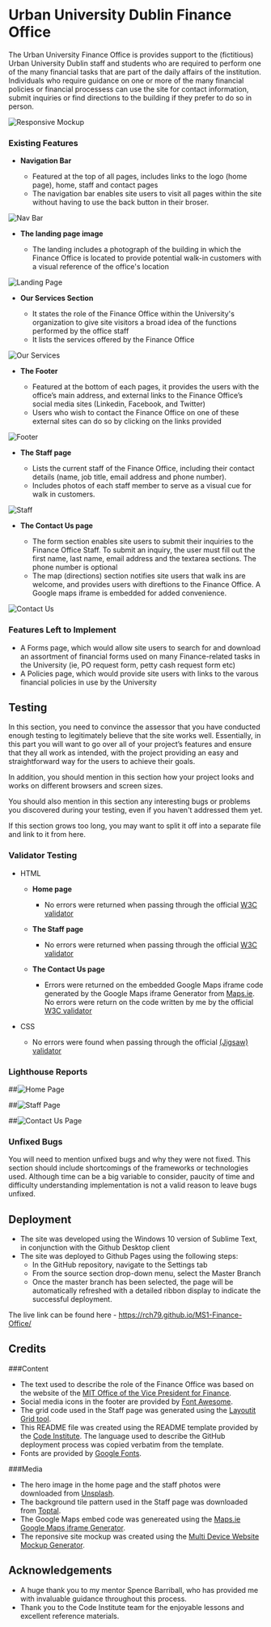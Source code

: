 # Urban University Dublin Finance Office

The Urban University Finance Office is provides support to the (fictitious) Urban University Dublin staff and students who are required to perform one of the many financial tasks that are part of the daily affairs of the institution. Individuals who require guidance on one or more of the many financial policies or financial processess can use the site for contact information, submit inquiries or find directions to the building if they prefer to do so in person. 

![Responsive Mockup](https://github.com/rch79/MS1-Finance-Office/blob/master/assets/images/readme/responsive-site-mockup.PNG)


### Existing Features

- __Navigation Bar__

  - Featured at the top of all pages, includes links to the logo (home page), home, staff and contact pages
  - The navigation bar enables site users to visit all pages within the site without having to use the back button in their broser.

![Nav Bar](https://github.com/rch79/MS1-Finance-Office/blob/master/assets/images/readme/navigation-bar.PNG)

- __The landing page image__

  - The landing includes a photograph of the building in which the Finance Office is located to provide potential walk-in customers with a visual reference of the office's location

![Landing Page](https://github.com/rch79/MS1-Finance-Office/blob/master/assets/images/hero-image-index.jpg)

- __Our Services Section__

  - It states the role of the Finance Office within the University's organization to give site visitors a broad idea of the functions performed by the office staff
  - It lists the services offered by the Finance Office

![Our Services](https://github.com/rch79/MS1-Finance-Office/blob/master/assets/images/readme/our-services.PNG)

- __The Footer__ 

  - Featured at the bottom of each pages, it provides the users with the office’s main address, and external links to the Finance Office’s social media sites (Linkedin, Facebook, and Twitter)
  - Users who wish to contact the Finance Office on one of these external sites can do so by clicking on the links provided

![Footer](https://github.com/rch79/MS1-Finance-Office/blob/master/assets/images/readme/Footer.PNG)

- __The Staff page__

  - Lists the current staff of the Finance Office, including their contact details (name, job title, email address and phone number).
  - Includes photos of each staff member to serve as a visual cue for walk in customers.
 

![Staff](https://github.com/rch79/MS1-Finance-Office/blob/master/assets/images/readme/staff-page.png)


- __The Contact Us page__

  - The form section enables site users to submit their inquiries to the Finance Office Staff. To submit an inquiry, the user must fill out the first name, last name, email address and the textarea sections. The phone number is optional
  - The map (directions) section notifies site users that walk ins are welcome, and provides users with direftions to the Finance Office. A Google maps iframe is embedded for added convenience.


![Contact Us](https://github.com/rch79/MS1-Finance-Office/blob/master/assets/images/readme/contact-us.png)


### Features Left to Implement

- A Forms page, which would allow site users to search for and download an assortment of financial forms used on many Finance-related tasks in the University (ie, PO request form, petty cash request form etc)
- A Policies page, which would provide site users with links to the varous financial policies in use by the University


## Testing 

In this section, you need to convince the assessor that you have conducted enough testing to legitimately believe that the site works well. Essentially, in this part you will want to go over all of your project’s features and ensure that they all work as intended, with the project providing an easy and straightforward way for the users to achieve their goals.

In addition, you should mention in this section how your project looks and works on different browsers and screen sizes.

You should also mention in this section any interesting bugs or problems you discovered during your testing, even if you haven't addressed them yet.

If this section grows too long, you may want to split it off into a separate file and link to it from here.


### Validator Testing 


- HTML
  - __Home page__
    - No errors were returned when passing through the official [W3C validator](https://validator.w3.org/nu/?doc=https%3A%2F%2Frch79.github.io%2FMS1-Finance-Office%2Findex.html)

  - __The Staff page__
    - No errors were returned when passing through the official [W3C validator](https://validator.w3.org/nu/?doc=https%3A%2F%2Frch79.github.io%2FMS1-Finance-Office%2Fstaff.html)

  - __The Contact Us page__
    - Errors were returned on the embedded Google Maps iframe code generated by the Google Maps iframe Generator from [Maps.ie](https://www.maps.ie/create-google-map/). No errors were return on the code written by me by the official [W3C validator](https://validator.w3.org/nu/?doc=https%3A%2F%2Frch79.github.io%2FMS1-Finance-Office%2Fcontact-us.html)

- CSS
  - No errors were found when passing through the official [(Jigsaw) validator](https://jigsaw.w3.org/css-validator/validator?uri=https%3A%2F%2Frch79.github.io%2FMS1-Finance-Office%2Findex.html&profile=css3svg&usermedium=all&warning=1&vextwarning=)

### Lighthouse Reports


##![Home Page](https://github.com/rch79/MS1-Finance-Office/blob/master/assets/images/readme/lighthouse-main-page.PNG)

##![Staff Page](https://github.com/rch79/MS1-Finance-Office/blob/master/assets/images/readme/lighthouse-staff-page.PNG)

##![Contact Us Page](https://github.com/rch79/MS1-Finance-Office/blob/master/assets/images/readme/lighthouse-contact-us.PNG)

### Unfixed Bugs

You will need to mention unfixed bugs and why they were not fixed. This section should include shortcomings of the frameworks or technologies used. Although time can be a big variable to consider, paucity of time and difficulty understanding implementation is not a valid reason to leave bugs unfixed. 

## Deployment

- The site was developed using the Windows 10 version of Sublime Text, in conjunction with the Github Desktop client
- The site was deployed to Github Pages using the following steps:
  - In the GitHub repository, navigate to the Settings tab 
  - From the source section drop-down menu, select the Master Branch
  - Once the master branch has been selected, the page will be automatically refreshed with a detailed ribbon display to indicate the successful deployment. 

The live link can be found here - https://rch79.github.io/MS1-Finance-Office/ 


## Credits 

###Content 

- The text used to describe the role of the Finance Office was based on the website of the [MIT Office of the Vice President for Finance](https://vpf.mit.edu/about-vpf).
- Social media icons in the footer are provided by [Font Awesome](https://fontawesome.com/).
- The grid code used in the Staff page was generated using the [Layoutit Grid tool](https://grid.layoutit.com/).
- This README file was created using the README template provided by the [Code Institute](https://codeinstitute.net/). The language used to describe the GitHub deployment process was copied verbatim from the template.
- Fonts are provided by [Google Fonts](https://fonts.google.com/).

###Media

- The hero image in the home page and the staff photos were downloaded from [Unsplash](https://unsplash.com).
- The background tile pattern used in the Staff page was downloaded from [Toptal](https://www.toptal.com/designers/subtlepatterns/).
- The Google Maps embed code was genereated using the [Maps.ie Google Maps iframe Generator](https://www.maps.ie/create-google-map/).
- The reponsive site mockup was created using the [Multi Device Website Mockup Generator](https://techsini.com/multi-mockup/index.php).


## Acknowledgements

- A huge thank you to my mentor Spence Barriball, who has provided me with invaluable guidance throughout this process.
- Thank you to the Code Institute team for the enjoyable lessons and  excellent reference materials.
